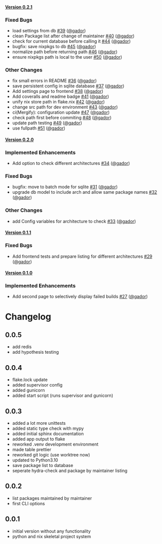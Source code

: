 #### [Version 0.2.1](https://gador/nix-check-build-merge/releases/tag/0.2.1) 
### Fixed Bugs 
- load settings from db [#39](https://gador/nix-check-build-merge/issues/#39) ([@gador](https://github.com/@gador))
- clean Package list after change of maintainer [#40](https://gador/nix-check-build-merge/issues/#40) ([@gador](https://github.com/@gador))
- check for current database before calling it [#44](https://gador/nix-check-build-merge/issues/#44) ([@gador](https://github.com/@gador))
- bugfix: save nixpkgs to db [#45](https://gador/nix-check-build-merge/issues/#45) ([@gador](https://github.com/@gador))
- normalize path before returning path [#46](https://gador/nix-check-build-merge/issues/#46) ([@gador](https://github.com/@gador))
- ensure nixpkgs path is local to the user [#50](https://gador/nix-check-build-merge/issues/#50) ([@gador](https://github.com/@gador))
### Other Changes 
- fix small errors in README [#36](https://gador/nix-check-build-merge/issues/#36) ([@gador](https://github.com/@gador))
- save persistent config in sqlite database [#37](https://gador/nix-check-build-merge/issues/#37) ([@gador](https://github.com/@gador))
- Add settings page to frontend [#38](https://gador/nix-check-build-merge/issues/#38) ([@gador](https://github.com/@gador))
- Add coveralls and readme badge [#41](https://gador/nix-check-build-merge/issues/#41) ([@gador](https://github.com/@gador))
- unify nix store path in flake.nix [#42](https://gador/nix-check-build-merge/issues/#42) ([@gador](https://github.com/@gador))
- change src path for dev environment [#43](https://gador/nix-check-build-merge/issues/#43) ([@gador](https://github.com/@gador))
- ci(Mergify): configuration update [#47](https://gador/nix-check-build-merge/issues/#47) ([@gador](https://github.com/@gador))
- check path first before commiting [#48](https://gador/nix-check-build-merge/issues/#48) ([@gador](https://github.com/@gador))
- update path testing [#49](https://gador/nix-check-build-merge/issues/#49) ([@gador](https://github.com/@gador))
- use fullpath [#51](https://gador/nix-check-build-merge/issues/#51) ([@gador](https://github.com/@gador))
 
 #### [Version 0.2.0](https://gador/nix-check-build-merge/releases/tag/0.2.0) 
### Implemented Enhancements 
- Add option to check different architectures [#34](https://gador/nix-check-build-merge/issues/#34) ([@gador](https://github.com/@gador))
### Fixed Bugs 
- bugfix: move to batch mode for sqlite [#31](https://gador/nix-check-build-merge/issues/#31) ([@gador](https://github.com/@gador))
- upgrade db model to include arch and allow same package names  [#32](https://gador/nix-check-build-merge/issues/#32) ([@gador](https://github.com/@gador))
### Other Changes 
- add Config variables for architecture to check [#33](https://gador/nix-check-build-merge/issues/#33) ([@gador](https://github.com/@gador))
 
 #### [Version 0.1.1](https://gador/nix-check-build-merge/releases/tag/0.1.1) 
### Fixed Bugs 
- Add frontend tests and prepare listing for different architectures [#29](https://gador/nix-check-build-merge/issues/#29) ([@gador](https://github.com/@gador))
 
 #### [Version 0.1.0](https://gador/nix-check-build-merge/releases/tag/0.1.0) 
### Implemented Enhancements 
- Add second page to selectively display failed builds [#27](https://gador/nix-check-build-merge/issues/#27) ([@gador](https://github.com/@gador))
 
 # Changelog

## 0.0.5
- add redis
- add hypothesis testing

## 0.0.4
- flake.lock update
- added supervisor config
- added gunicorn
- added start script  (runs supervisor and gunicorn)

## 0.0.3
- added a lot more unittests
- added static type check with mypy
- added initial sphinx documentation
- added app output to flake
- reworked .venv development environment
- made table prettier
- reworked git logic (use worktree now)
- updated to Python3.10
- save package list to database
- seperate hydra-check and package by maintainer listing

## 0.0.2 
- list packages maintained by maintainer
- first CLI options

## 0.0.1
- initial version without any functionality
- python and nix skeletal project system

